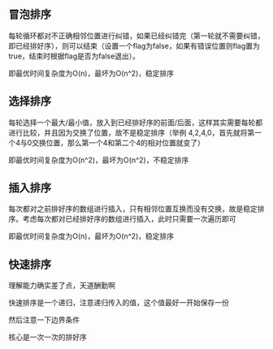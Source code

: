## 冒泡排序
每轮循环都对不正确相邻位置进行纠错，如果已经纠错完（第一轮就不需要纠错，即已经排好序），则可以结束（设置一个flag为false，如果有错误位置则flag置为true，结束时根据flag是否为false退出）。

即最优时间复杂度为O(n)，最坏为O(n^2)，稳定排序

## 选择排序
每轮选择一个最大/最小值，放入到已经排好序的前面/后面，这样其实需要每轮都进行比较，并且因为交换了位置，故不是稳定排序（举例 4,2,4,0，首先就将第一个4与0交换位置，那么第一个4和第二个4的相对位置就变了）

即最优时间复杂度为O(n^2)，最坏为O(n^2)，不稳定排序

## 插入排序
每次都对之前排好序的数组进行插入，只有相邻位置互换而没有交换，故是稳定排序。考虑每次都对已经排好序的数组进行插入，此时只需要一次遍历即可

即最优时间复杂度为O(n)，最坏为O(n^2)，稳定排序

## 快速排序
理解能力确实差了点，天道酬勤啊

快速排序是一个递归，注意递归传入的值，这个值最好一开始保存一份

然后注意一下边界条件

核心是一次一次的排好序